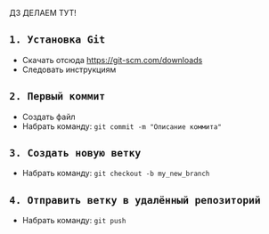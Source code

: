 ДЗ ДЕЛАЕМ ТУТ!

## `1. Установка Git`

* Скачать отсюда https://git-scm.com/downloads
* Следовать инструкциям

## `2. Первый коммит`

* Создать файл
* Набрать команду: `git commit -m "Описание коммита"`

## `3. Создать новую ветку`

* Набрать команду: `git checkout -b my_new_branch`

## `4. Отправить ветку в удалённый репозиторий`

* Набрать команду: `git push`
